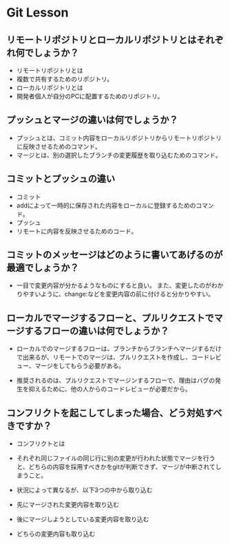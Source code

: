 # Git Lesson

## リモートリポジトリとローカルリポジトリとはそれぞれ何でしょうか？

- リモートリポジトリとは
 - 複数で共有するためのリポジトリ。
- ローカルリポジトリとは
 - 開発者個人が自分のPCに配置するためのリポジトリ。

## プッシュとマージの違いは何でしょうか？

- プッシュとは、コミット内容をローカルリポジトリからリモートリポジトリに反映させるためのコマンド。
- マージとは、別の選択したブランチの変更履歴を取り込むためのコマンド。

## コミットとプッシュの違い

- コミット
 - addによって一時的に保存された内容をローカルに登録するためのコマンド。
- プッシュ
 - リモートに内容を反映させるためのコード。

## コミットのメッセージはどのように書いてあげるのが最適でしょうか？

 - 一目で変更内容が分かるようなものにすると良い。
また、変更したのがわかりやすいように、change:などを変更内容の前に付けると分かりやすい。

## ローカルでマージするフローと、プルリクエストでマージするフローの違いは何でしょうか？

- ローカルでのマージするフローは、ブランチからブランチへマージするだけで出来るが、リモートでのマージは、プルリクエストを作成し、コードレビュー、マージをしてもらう必要がある。

- 推奨されるのは、プルリクエストでマージンするフローで、理由はバグの発生を抑えるために、他の人からのコードレビューが必要だから。

## コンフリクトを起こしてしまった場合、どう対処すべきですか？

- コンフリクトとは
 - それぞれ同じファイルの同じ行に別の変更が行われた状態でマージを行うと、どちらの内容を採用すべきかをgitが判断できず、マージが中断されてしまうこと。

- 状況によって異なるが、以下3つの中から取り込む
 - 先にマージされた変更内容を取り込む
 - 後にマージしようとしている変更内容を取り込む
 - どちらの変更内容も取り込む


